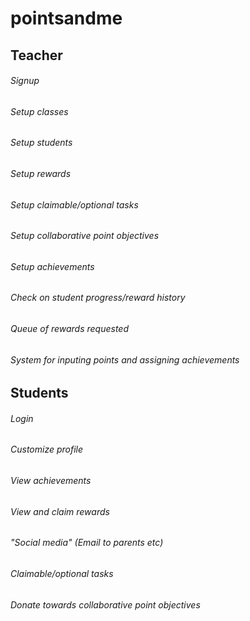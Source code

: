 # pointsandme

## Teacher
###### Signup
###### Setup classes
###### Setup students
###### Setup rewards
###### Setup claimable/optional tasks
###### Setup collaborative point objectives
###### Setup achievements
###### Check on student progress/reward history
###### Queue of rewards requested
###### System for inputing points and assigning achievements

## Students
###### Login
###### Customize profile
###### View achievements
###### View and claim rewards
###### "Social media" (Email to parents etc)
###### Claimable/optional tasks
###### Donate towards collaborative point objectives
